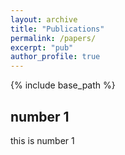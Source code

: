 ```yaml
---
layout: archive
title: "Publications"
permalink: /papers/
excerpt: "pub"
author_profile: true
---
```


{% include base_path %}

## number 1
this is number 1
